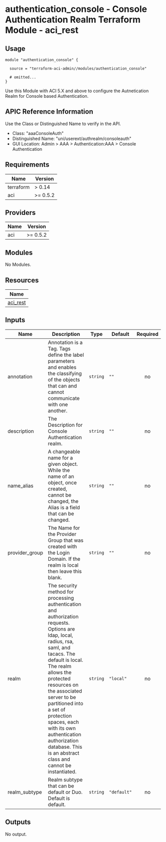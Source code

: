 # authentication_console - Console Authentication Realm Terraform Module - aci_rest

## Usage

```hcl
module "authentication_console" {

  source = "terraform-aci-admin//modules/authentication_console"

  # omitted...
}
```

Use this Module with ACI 5.X and above to configure the Autnetication Realm for Console based Authentication.

## APIC Reference Information

Use the Class or Distinguished Name to verify in the API.

* Class: "aaaConsoleAuth"
* Distinguished Name: "uni/userext/authrealm/consoleauth"
* GUI Location: Admin > AAA > Authentication:AAA > Console Authentication

<!-- BEGINNING OF PRE-COMMIT-TERRAFORM DOCS HOOK -->
## Requirements

| Name | Version |
|------|---------|
| terraform | > 0.14 |
| aci | >= 0.5.2 |

## Providers

| Name | Version |
|------|---------|
| aci | >= 0.5.2 |

## Modules

No Modules.

## Resources

| Name |
|------|
| [aci_rest](https://registry.terraform.io/providers/ciscodevnet/aci/0.5.2/docs/resources/rest) |

## Inputs

| Name | Description | Type | Default | Required |
|------|-------------|------|---------|:--------:|
| annotation | Annotation is a Tag.  Tags define the label parameters and enables the classifying of the objects that can and cannot communicate with one another. | `string` | `""` | no |
| description | The Description for Console Authentication realm. | `string` | `""` | no |
| name\_alias | A changeable name for a given object. While the name of an object, once created, cannot be changed, the Alias is a field that can be changed. | `string` | `""` | no |
| provider\_group | The Name for the Provider Group that was created with the Login Domain.  If the realm is local then leave this blank. | `string` | `""` | no |
| realm | The security method for processing authentication and authorization requests. Options are ldap, local, radius, rsa, saml, and tacacs.  The default is local.  The realm allows the protected resources on the associated server to be partitioned into a set of protection spaces, each with its own authentication authorization database. This is an abstract class and cannot be instantiated. | `string` | `"local"` | no |
| realm\_subtype | Realm subtype that can be default or Duo.  Default is default. | `string` | `"default"` | no |

## Outputs

No output.
<!-- END OF PRE-COMMIT-TERRAFORM DOCS HOOK -->
